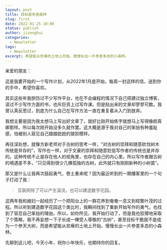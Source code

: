 ```yaml
---
layout: post
title: 目标是参差森林
slug: first
date: 2022-01-25 10:00
status: publish
author: jizenghui
categories: 
  - Newsletter
tags:
  - Newsletter
excerpt: 希望能从贫瘠的土地上开始，慢慢长出一片参差多态的小森林。
---
```



亲爱的朋友：

这是我要开始的一个写作计划，从2022年1月底开始，每周一封这样的信，送到你的手中，希望你喜欢。

其实这些年我捯饬过不少写作平台，也在不会编程的情况下自己搭建过独立博客，读过不少写作方面的书，也斥巨资上过写作课。但是贴出来的文章却寥寥可数。我曾认真反思过，到底为什么自己在写作方法一直在重复着从入门到放弃。

我想主要是因为我太想马上写出好文章了，就好比刚开始练字就想马上写得像颜真卿那样。所以每次刚开始没多久就作罢。这大概是源于我对自己的笨拙有种羞耻感，怕被别人窥见自己踉踉跄跄的狼狈模样。

再往深处想，就像方新老师对于古树的思考一样，“对古树的崇拜和随意砍伐树木传统是并存的”，写作也一样，对于文豪的崇拜和随意贬低写作者的传统也是并存的。这种传统不止是存在他人的视角里，也存在自己的内心里。所以写作者跟古树的境遇差不多，“只见得到很少几棵孤独的古树，此外就只有刚刚新种的小树苗”。

那又是什么让我再次鼓起勇气，卷土重来呢？因为最近听到的一期播客里的一个句子打动了我：

> 互联网除了可以产生溪流，也可以建造数字花园。
>

这两年我和媳妇一起经历了一个把阳台上的一群花养到奄奄一息又到枝繁叶茂的过程。所以听到建造数字花园这个类比时，我瞬间找到了重新开始写作的勇气，也找到了容忍自己笨拙的理由。所以，如你所见，我开始行动了，但是我也狡猾地采取了个策略，我不再妄想一下子长成一棵受人尊敬的“古树”，甚至目标干脆就不是成为一个参天大树，而是希望能从贫瘠的土地上开始，慢慢长出一片参差多态的小森林。

先聊到这儿吧，今天小年，祝你小年快乐，也期待你的回复。